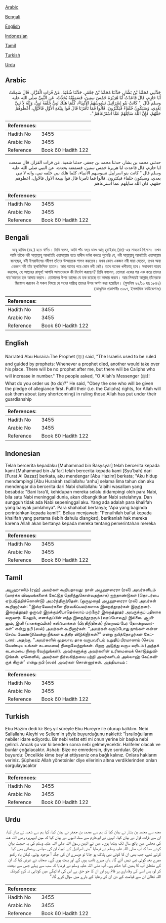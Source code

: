 [Arabic](#arabic)

[Bengali](#bengali)

[English](#english)

[Indonesian](#indonesian)

[Tamil](#tamil)

[Turkish](#turkish)

[Urdu](#urdu)

## Arabic


<div dir="rtl" lang="ar" style={{fontSize:'larger',backgroundColor:'#f8f9fa',padding:20}}>
حَدَّثَنِي مُحَمَّدُ بْنُ بَشَّارٍ، حَدَّثَنَا مُحَمَّدُ بْنُ جَعْفَرٍ، حَدَّثَنَا شُعْبَةُ، عَنْ فُرَاتٍ الْقَزَّازِ، قَالَ سَمِعْتُ أَبَا حَازِمٍ، قَالَ قَاعَدْتُ أَبَا هُرَيْرَةَ خَمْسَ سِنِينَ، فَسَمِعْتُهُ يُحَدِّثُ، عَنِ النَّبِيِّ صلى الله عليه وسلم قَالَ ‏ "‏ كَانَتْ بَنُو إِسْرَائِيلَ تَسُوسُهُمُ الأَنْبِيَاءُ، كُلَّمَا هَلَكَ نَبِيٌّ خَلَفَهُ نَبِيٌّ، وَإِنَّهُ لاَ نَبِيَّ بَعْدِي، وَسَيَكُونُ خُلَفَاءُ فَيَكْثُرُونَ‏.‏ قَالُوا فَمَا تَأْمُرُنَا قَالَ فُوا بِبَيْعَةِ الأَوَّلِ فَالأَوَّلِ، أَعْطُوهُمْ حَقَّهُمْ، فَإِنَّ اللَّهَ سَائِلُهُمْ عَمَّا اسْتَرْعَاهُمْ ‏"‏‏.‏
</div>
<div style={{backgroundColor:'#f8f9fa',padding:20, marginBottom: 10}}><table> <thead> <tr> <th>References:</th> <th></th> </tr> </thead> <tbody><tr><td>Hadith No</td><td>3455</td></tr><tr><td>Arabic No</td><td>3455</td></tr><tr><td>Reference</td><td>Book 60 Hadith 122</td></tr></tbody></table></div>


<div dir="rtl" lang="ar" style={{fontSize:'larger',backgroundColor:'#f8f9fa',padding:20}}>
حدثني محمد بن بشار، حدثنا محمد بن جعفر، حدثنا شعبة، عن فرات القزاز، قال سمعت ابا حازم، قال قاعدت ابا هريرة خمس سنين، فسمعته يحدث، عن النبي صلى الله عليه وسلم قال " كانت بنو اسراييل تسوسهم الانبياء، كلما هلك نبي خلفه نبي، وانه لا نبي بعدي، وسيكون خلفاء فيكثرون. قالوا فما تامرنا قال فوا ببيعة الاول فالاول، اعطوهم حقهم، فان الله سايلهم عما استرعاهم
</div>
<div style={{backgroundColor:'#f8f9fa',padding:20, marginBottom: 10}}><table> <thead> <tr> <th>References:</th> <th></th> </tr> </thead> <tbody><tr><td>Hadith No</td><td>3455</td></tr><tr><td>Arabic No</td><td>3455</td></tr><tr><td>Reference</td><td>Book 60 Hadith 122</td></tr></tbody></table></div>

## Bengali


<div dir="rtl" lang="bn" style={{fontSize:'larger',backgroundColor:'#f8f9fa',padding:20}}>
আবূ হাযিম (রহ.) হতে বর্ণিত। তিনি বলেন, আমি পাঁচ বছর যাবৎ আবূ হুরাইরাহ্ (রাঃ)-এর সাহচর্যে ছিলাম। তখন আমি তাঁকে নবী সাল্লাল্লাহু আলাইহি ওয়াসাল্লাম হতে হাদীস বর্ণনা করতে শুনেছি যে, নবী সাল্লাল্লাহু আলাইহি ওয়াসাল্লাম বলেছেন, বনী ইসরাঈলের নবীগণ তাঁদের উম্মাতকে শাসন করতেন। যখন কোন একজন নবী মারা যেতেন, তখন অন্য একজন নবী তাঁর স্থলাভিসিক্ত হতেন। আর আমার পরে কোন নবী নেই। তবে অনেক খলীফাহ্ হবে। সহাবগণ আরয করলেন, হে আল্লাহর রাসূল! আপনি আমাদেরকে কী নির্দেশ করছেন? তিনি বললেন, তোমরা একের পর এক করে তাদের বায়‘আতের হক আদায় করবে। তোমাদের উপর তাদের যে হক রয়েছে তা আদায় করবে। আর নিশ্চয়ই আল্লাহ্ তাঁদেরকে জিজ্ঞেস করবেন ঐ সকল বিষয়ে যে সবের দায়িত্ব তাদের উপর অর্পণ করা হয়েছিল। (মুসলিম ২২/১০ হাঃ ১৮৪২) (আধুনিক প্রকাশনীঃ ৩১৯৭, ইসলামিক ফাউন্ডেশনঃ)
</div>
<div style={{backgroundColor:'#f8f9fa',padding:20, marginBottom: 10}}><table> <thead> <tr> <th>References:</th> <th></th> </tr> </thead> <tbody><tr><td>Hadith No</td><td>3455</td></tr><tr><td>Arabic No</td><td>3455</td></tr><tr><td>Reference</td><td>Book 60 Hadith 122</td></tr></tbody></table></div>

## English


<div dir="ltr" lang="en" style={{fontSize:'larger',backgroundColor:'#f8f9fa',padding:20}}>
Narrated Abu Huraira:The Prophet (ﷺ) said, "The Israelis used to be ruled and guided by prophets: Whenever a prophet died, another would take over his place. There will be no prophet after me, but there will be Caliphs who will increase in number." The people asked, "O Allah's Messenger (ﷺ)! What do you order us (to do)?" He said, "Obey the one who will be given the pledge of allegiance first. Fulfil their (i.e. the Caliphs) rights, for Allah will ask them about (any shortcoming) in ruling those Allah has put under their guardianship
</div>
<div style={{backgroundColor:'#f8f9fa',padding:20, marginBottom: 10}}><table> <thead> <tr> <th>References:</th> <th></th> </tr> </thead> <tbody><tr><td>Hadith No</td><td>3455</td></tr><tr><td>Arabic No</td><td>3455</td></tr><tr><td>Reference</td><td>Book 60 Hadith 122</td></tr></tbody></table></div>

## Indonesian


<div dir="ltr" lang="id" style={{fontSize:'larger',backgroundColor:'#f8f9fa',padding:20}}>
Telah bercerita kepadaku [Muhammad bin Basysyar] telah bercerita kepada kami [Muhammad bin Ja'far] telah bercerita kepada kami [Syu'bah] dari [Furat Al Qazaz] berkata, aku mendengar [Abu Hazim] berkata; "Aku hidup mendampingi [Abu Hurairah radliallahu 'anhu] selama lima tahun dan aku mendengar dia bercerita dari Nabi shallallahu 'alaihi wasallam yang besabda: "Bani Isra'il, kehidupan mereka selalu didampingi oleh para Nabi, bila satu Nabi meninggal dunia, akan dibangkitkan Nabi setelahnya. Dan sungguh tidak ada Nabi sepeninggal aku. Yang ada adalah para khalifah yang banyak jumlahnya". Para shahabat bertanya; "Apa yang baginda perintahkan kepada kami?". Beliau menjawab: "Penuihilah bai'at kepada khalifah yang pertama (lebih dahulu diangkat), berikanlah hak mereka karena Allah akan bertanya kepada mereka tentang pemerintahan mereka
</div>
<div style={{backgroundColor:'#f8f9fa',padding:20, marginBottom: 10}}><table> <thead> <tr> <th>References:</th> <th></th> </tr> </thead> <tbody><tr><td>Hadith No</td><td>3455</td></tr><tr><td>Arabic No</td><td>3455</td></tr><tr><td>Reference</td><td>Book 60 Hadith 122</td></tr></tbody></table></div>

## Tamil


<div dir="ltr" lang="ta" style={{fontSize:'larger',backgroundColor:'#f8f9fa',padding:20}}>
அபூஹாஸிம் (ரஹ்) அவர்கள் கூறியதாவது: நான் அபூஹுரைரா (ரலி) அவர்களிடம் (மார்க்க விஷயங்களைக் கேட்டுத் தெரிந்துகொள்வதற்காக) ஐந்தாண்டுகள் (தொடர்பை ஏற்படுத்திக்கொண்டு) அமர்ந்திருந்தேன். (ஒருமுறை) அபூஹுரைரா (ரலி) அவர்கள் கூறினார்கள்: ‘‘இஸ்ரவேலர்களை நிர்வகிப்பவர்களாக இறைத்தூதர்கள் இருந்தனர். இறைத்தூதர் ஒருவர் இறக்கும்போதெல்லாம் மற்றோர் இறைத்தூதர் அவருக்குப் பதிலாக வருவார். மேலும், எனக்குப்பின் எந்த இறைத்தூதரும் (வரப்போவது) இல்லை. ஆயினும், இனி (எனக்குப்பின்) கலீஃபாக்கள் (பிரதிநிதிகள்) நிறையப் பேர் தோன்றுவார்கள்” என்று நபி (ஸல்) அவர்கள் கூறினார்கள். ‘‘அவர்கள் வரும்போது நாங்கள் என்ன செய்ய வேண்டுமென்று நீங்கள் உத்திர விடுகிறீர்கள்?” என்று நபித்தோழர்கள் கேட்டனர். அதற்கு, ‘‘அவர்களில் முதலாவ தாக வருபவரிடம் உறுதிப் பிரமாணம் (செய்ய வேண்டிய உங்கள் கடமையை) நிறைவேற்றுங்கள். பிறகு அடுத்து வருப வரிடம் (அந்தக் கடமையை நிறை வேற்றுங்கள்). அவர்களுக்கு அவர்களின் உரிமையைக் கொடுத்துவிடுங்கள். ஏனெனில், அவர்கள் நிர்வகித்தவை பற்றி அவர்களிடம் அல்லாஹ் கேட்கவிருக் கிறான்” என்று நபி (ஸல்) அவர்கள் சொன்னார்கள். அத்தியாயம் :
</div>
<div style={{backgroundColor:'#f8f9fa',padding:20, marginBottom: 10}}><table> <thead> <tr> <th>References:</th> <th></th> </tr> </thead> <tbody><tr><td>Hadith No</td><td>3455</td></tr><tr><td>Arabic No</td><td>3455</td></tr><tr><td>Reference</td><td>Book 60 Hadith 122</td></tr></tbody></table></div>

## Turkish


<div dir="ltr" lang="tr" style={{fontSize:'larger',backgroundColor:'#f8f9fa',padding:20}}>
Ebu Hazim dedi ki: Beş yıl süreyle Ebu Hureyre ile oturup kalktım. Nebi Sallallahu Aleyhi ve Sellem'in şöyle buyurduğunu nakletti: "İsrailoğullarını nebiler idare ediyordu. Bir nebi vefat etti mi onun yerine bir başka nebi gelirdi. Ancak şu var ki benden sonra nebi gelmeyecektir. Halifeler olacak ve bunlar çoğalacaktır. Ashab: Bize ne emredersin, diye sordular. Şöyle buyurdu: Öncelikle kime bey'at ettiyseniz ona bağlı kalınız. Onlara haklarını veriniz. Şüphesiz Allah yönetsinler diye ellerinin altına verdiklerinden onları sorgulayacaktır
</div>
<div style={{backgroundColor:'#f8f9fa',padding:20, marginBottom: 10}}><table> <thead> <tr> <th>References:</th> <th></th> </tr> </thead> <tbody><tr><td>Hadith No</td><td>3455</td></tr><tr><td>Arabic No</td><td>3455</td></tr><tr><td>Reference</td><td>Book 60 Hadith 122</td></tr></tbody></table></div>

## Urdu


<div dir="rtl" lang="ur" style={{fontSize:'larger',backgroundColor:'#f8f9fa',padding:20}}>
مجھ سے محمد بن بشار نے بیان کیا کہ ہم سے محمد بن جعفر نے بیان کیا، کہا ہم سے شعبہ نے بیان کیا، ان سے فرات قزار نے بیان کیا، انہوں نے ابوحازم سے سنا، انہوں نے بیان کیا کہ میں ابوہریرہ رضی اللہ عنہ کی مجلس میں پانچ سال تک بیٹھا ہوں۔ میں نے انہیں رسول اللہ صلی اللہ علیہ وسلم کی یہ حدیث بیان کرتے سنا کہ آپ صلی اللہ علیہ وسلم نے فرمایا ”بنی اسرائیل کے انبیاء ان کی سیاسی رہنمائی بھی کیا کرتے تھے، جب بھی ان کا کوئی نبی ہلاک ہو جاتا تو دوسرے ان کی جگہ آ موجود ہوتے، لیکن یاد رکھو میرے بعد کوئی نبی نہیں آئے گا۔ ہاں میرے نائب ہوں گے اور بہت ہوں گے۔ صحابہ نے عرض کیا کہ ان کے متعلق آپ کا ہمیں کیا حکم ہے۔ آپ صلی اللہ علیہ وسلم نے فرمایا کہ سب سے پہلے جس سے بیعت کر لو، بس اسی کی وفاداری پر قائم رہو اور ان کا جو حق ہے اس کی ادائیگی میں کوتاہی نہ کرو کیونکہ اللہ تعالیٰ ان سے قیامت کے دن ان کی رعایا کے بارے میں سوال کرے گا۔“
</div>
<div style={{backgroundColor:'#f8f9fa',padding:20, marginBottom: 10}}><table> <thead> <tr> <th>References:</th> <th></th> </tr> </thead> <tbody><tr><td>Hadith No</td><td>3455</td></tr><tr><td>Arabic No</td><td>3455</td></tr><tr><td>Reference</td><td>Book 60 Hadith 122</td></tr></tbody></table></div>